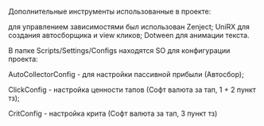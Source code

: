 Дополнительные инструменты использованные в проекте:

для управлением зависимостями был использован Zenject; 
UniRX для создания автосборщика и view кликов; 
Dotween для анимации текста.

В папке Scripts/Settings/Configs находятся SO для конфигурации проекта:

AutoCollectorConfig - для настройки пассивной прибыли (Автосбор);

ClickConfig - настройка ценности тапов (Софт валюта за тап, 1 + 2 пункт тз);

CritConfig - настройка крита (Софт валюта за тап, 3 пункт тз)

